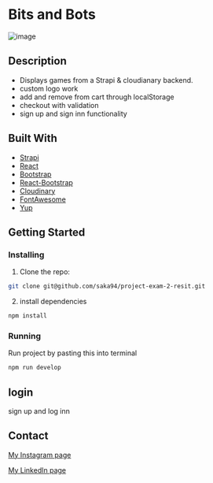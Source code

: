 # Bits and Bots

![image](https://i.gyazo.com/0d0457f313a8f12fd781f17da8ebb744.jpg)

## Description

- Displays games from a Strapi & cloudianary backend.
- custom logo work
- add and remove from cart through localStorage
- checkout with validation
- sign up and sign inn functionality

## Built With

- [Strapi](https://strapi.io/)
- [React](https://reactjs.org/)
- [Bootstrap](https://getbootstrap.com)
- [React-Bootstrap](https://react-bootstrap.github.io/)
- [Cloudinary](https://cloudinary.com)
- [FontAwesome](https://fontawesome.com/)
- [Yup](https://github.com/jquense/yup)

## Getting Started

### Installing

1. Clone the repo:

```bash
git clone git@github.com/saka94/project-exam-2-resit.git
```

2. install dependencies

```bash
npm install
```

### Running

Run project by pasting this into terminal

```bash
npm run develop
```

## login

sign up and log inn

## Contact

[My Instagram page](https://www.instagram.com/sanderkalmer/)

[My LinkedIn page](https://www.linkedin.com/in/sander-kalmer-5aa8841b9/)
